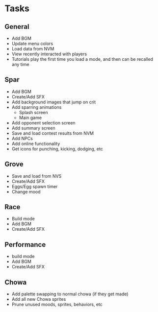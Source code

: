 # Tasks

## General
- Add BGM
- Update menu colors
- Load data from NVM
- View recently interacted with players
- Tutorials play the first time you load a mode, and then can be recalled any time

## Spar
- Add BGM
- Create/Add SFX
- Add background images that jump on crit
- Add sparring animations
  - Splash screen
  - Main game
- Add opponent selection screen
- Add summary screen
- Save and load contest results from NVM
- Add NPCs
- Add online functionality
- Get icons for punching, kicking, dodging, etc

## Grove
- Save and load from NVS
- Create/Add SFX
- Eggs/Egg spawn timer
- Change mood

## Race
- Build mode
- Add BGM
- Create/Add SFX

## Performance
- build mode
- Add BGM
- Create/Add SFX

## Chowa
- Add palette swapping to normal chowa (if they get made)
- Add all new Chowa sprites
- Prune unused moods, sprites, behaviors, etc